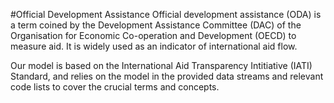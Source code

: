 #Official Development Assistance
Official development assistance (ODA) is a term coined by the Development Assistance Committee (DAC) of the Organisation for Economic Co-operation and Development (OECD) to measure aid. It is widely used as an indicator of international aid flow.

Our model is based on the International Aid Transparency Intitiative (IATI) Standard, and relies on the model in the provided data streams and relevant code lists to cover the crucial terms and concepts.